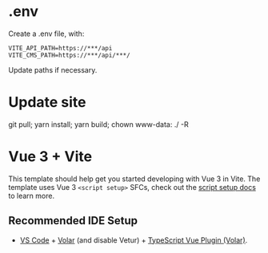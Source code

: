 # .env
Create a .env file, with:

```
VITE_API_PATH=https://***/api
VITE_CMS_PATH=https://***/api/***/
```
Update paths if necessary.

# Update site

git pull; yarn install; yarn build; chown www-data: ./ -R


# Vue 3 + Vite

This template should help get you started developing with Vue 3 in Vite. The template uses Vue 3 `<script setup>` SFCs, check out the [script setup docs](https://v3.vuejs.org/api/sfc-script-setup.html#sfc-script-setup) to learn more.

## Recommended IDE Setup

- [VS Code](https://code.visualstudio.com/) + [Volar](https://marketplace.visualstudio.com/items?itemName=Vue.volar) (and disable Vetur) + [TypeScript Vue Plugin (Volar)](https://marketplace.visualstudio.com/items?itemName=Vue.vscode-typescript-vue-plugin).

